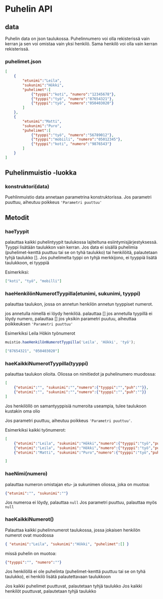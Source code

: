 # Puhelin API

## data

Puhelin data on json taulukossa. Puhelinnumero voi olla rekisterissä vain kerran ja sen voi omistaa vain yksi henkilö. Sama henkilö voi olla vain kerran rekisterissä.

### puhelimet.json
```json
[
    {
        "etunimi":"Leila",
        "sukunimi":"Hökki",
        "puhelimet":[
            {"tyyppi":"koti", "numero":"12345678"},
            {"tyyppi":"työ", "numero":"87654321"},
            {"tyyppi":"työ", "numero":"050403020"}
        ]
    },
    {
        "etunimi":"Matti",
        "sukunimi":"Puro",
        "puhelimet":[
            {"tyyppi":"työ", "numero":"56789012"},
            {"tyyppi":"mobiili", "numero":"05012345"},
            {"tyyppi":"koti", "numero":"9876543"}
        ]
    }
]
```

## Puhelinmuistio -luokka

### **konstruktori(data)**

Puehlinmuistio data annetaan parametrina konstruktorissa. Jos parametri puuttuu, aiheutuu poikkeus `'Parametri puuttuu'`

## Metodit

### **haeTyypit**

palauttaa kaikki puhelintyypit taulukossa lajiteltuna esiintymisjärjestyksessä. Tyyppi lisätään taulukkon vain kerran. Jos data ei sisällä puhelimia (puhelimet-kenttä puuttuu tai se on tyhä taulukko) tai henkilöitä, palautetaan tyhjä taulukko [].
Jos puhelimelta typpi on tyhjä merkkijono, ei tyyppiä lisätä taulukkoon,
ei tyyppiä

Esimerkiksi:
```json
["koti", "työ", "mobilli"]
```

### **haeHenkilönNumerotTyypilla(etunimi, sukunimi, tyyppi)**

palauttaa taulukon, jossa on annetun henkilön annetun tyyppiset numerot.

jos annetulla nimellä ei löydy henkilöä. palauttaa []
jos annetulla tyypillä ei löydy numero, palauttaa []
jos yksikin parametri puutuu, aiheuttaa poikkeuksen `'Parametri puuttuu'`

Esimerkiksi Leila Hökin työnumerot

```js
muistio.haeHenkilönNumerotTyypilla('Leila', 'Hökki', 'työ');
```
```json
["87654321", "050403020"]
```

### **haeKaikkiNumerotTyypilla(tyyppi)**

palauttaa taulukon olioita. Oliossa on nimitiedot ja puhelinumero muodossa:

```json
[
    {"etunimi":"", "sukunimi":"","numero":{"tyyppi":"","puh":""}},
    {"etunimi":"", "sukunimi":"","numero":{"tyyppi":"","puh":""}}
]
```

Jos henkilöllö on samantyyppisiä numeroita useampia, tulee taulukoon kustakin oma olio

Jos parametri puuttuu, aiheutuu poikkeus `'Parametri puuttuu'`.

Esimerkiksi kaikki työnumerot:

```json
[
    {"etunimi":"Leila", "sukunimi":"Hökki","numero":{"tyyppi":"työ","puh":"87654321"}},
    {"etunimi":"Leila", "sukunimi":"Hökki","numero":{"tyyppi":"työ","puh":"050403020"}},
    {"etunimi":"Matti", "sukunimi":"Puro","numero":{"tyyppi":"työ","puh":"56789012"}}

]
```

### **haeNimi(numero)**
palauttaa numeron omistajan etu- ja sukunimen oliossa, joka on muotoa:
```json
{"etunimi":"", "sukunimi":""}
```

Jos numeroa ei löydy, palauttaa `null`
Jos parametri puuttuu, palauttaa myös `null`

### **haeKaikkiNumerot()**

Palauttaa kaikki puhelinnumerot taulukossa, jossa jokaisen henkilön numerot ovat muodossa

```json
{ "etunimi":"Leila", "sukunimi":"Hökki", "puhelimet":[] }
```
missä puhelin on muotoa:
```json
{"tyyppi":"", "numero":""}
```

Jos henkilöllä ei ole puhelinta (puhelimet-kenttä puuttuu tai se on tyhä taulukko), ei henkilö lisätä palautettavaan taulukkoon

Jos kaikki puhelimet puuttuvat, palautetaan tyhjä taulukko
Jos kaikki henkilöt puuttuvat, palautetaan tyhjä taulukko